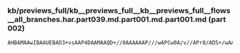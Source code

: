 ### kb/previews_full/kb__previews_full__kb__previews_full__flows__all_branches.har.part039.md.part001.md.part001.md (part 002)

```md
AHBAMAAwIBAAUEBAD3+vsAAP4DAAMAAQD+//8AAAAAAP///wAPCw0A/v//APr8/AD5+/wAAAAAAP3+/QD//v8A+vv7AAUFBQACAAAA/P
```

```
